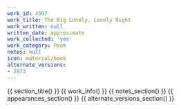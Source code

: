```yaml
---
work_id: 4597
work_title: The Big Lonely, Lonely Night
work_written: null
written_date: approximate
work_collected: 'yes'
work_category: Poem
notes: null
icon: material/book
alternate_versions:
- 2973
---
```


{{ section_title() }}
{{ work_info() }}
{{ notes_section() }}
{{ appearances_section() }}
{{ alternate_versions_section() }}